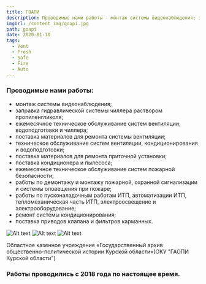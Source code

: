 ```yaml
---
title: ГОАПИ
description: Проводимые нами работы - монтаж системы видеонаблюдения; заправка гидравлической системы чиллера раствором пропиленгликоля; ежемесячное техническое обслуживание систем вентиляции, водоподготовки и чиллера; поставка материалов для ремонта системы вентиляции; техническое обслуживание систем вентиляции, кондиционирования и водоподготовки; поставка материалов для ремонта приточной установки; поставка кондиционера и пылесоса; ежемесячное техническое обслуживание систем пожарной безопасности; работы по демонтажу и монтажу пожарной, охранной сигнализации и системы оповещения при пожаре; работы по пусконаладочным работам ИТП, автоматизации ИТП, тепломеханическая часть ИТП, электроосвещение и электрооборудование; ремонт системы кондиционирования; поставка приводов клапана и фильтров карманных. 
imgUrl: /content_img/goapi.jpg
path: goapi
date: 2020-01-10
tags:
  - Vent
  - Fresh
  - Safe
  - Fire
  - Auto
---
```


### Проводимые нами работы:
- монтаж системы видеонаблюдения; 	
- заправка гидравлической системы чиллера раствором пропиленгликоля;
- ежемесячное техническое обслуживание систем вентиляции, водоподготовки и чиллера;
- поставка материалов для ремонта системы вентиляции;
- техническое обслуживание систем вентиляции, кондиционирования и водоподготовки;
- поставка материалов для ремонта приточной установки;
- поставка кондиционера и пылесоса;
- ежемесячное техническое обслуживание систем пожарной безопасности;
- работы по демонтажу и монтажу пожарной, охранной сигнализации и системы оповещения при пожаре;
- работы по пусконаладочным работам ИТП, автоматизации ИТП, тепломеханическая часть ИТП, электроосвещение и электрооборудование;
- ремонт системы кондиционирования;
- поставка приводов клапана и фильтров карманных. 	

![Alt text](/content_img/goapi_1.jpg)
![Alt text](/content_img/goapi_2.jpg)
![Alt text](/content_img/goapi_3.jpg)

Областное казенное учреждение «Государственный архив общественно-политической истории Курской области»(ОКУ "ГАОПИ Курской области")

### Работы проводились с 2018 года по настоящее время.